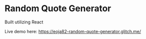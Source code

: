 # Random Quote Generator
Built utilizing React

Live demo here: https://eoja82-random-quote-generator.glitch.me/
